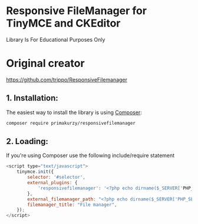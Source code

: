 # Responsive FileManager for TinyMCE and CKEditor

Library Is For Educational Purposes Only

# Original creator

https://github.com/trippo/ResponsiveFilemanager

## 1. Installation:

The easiest way to install the library is using [Composer](https://getcomposer.org/):

```sh
composer require primakurzy/responsivefilemanager
```


## 2. Loading:

If you're using Composer use the following include/require statement

```javascript
<script type="text/javascript">
	tinymce.init({
		selector: '#selector',
		external_plugins: {
			'responsivefilemanager': '<?php echo dirname($_SERVER['PHP_SELF']); ?>/vendor/primakurzy/responsivefilemanager/tinymce/plugins/responsivefilemanager/plugin.min.js',
		},
		external_filemanager_path: "<?php echo dirname($_SERVER['PHP_SELF']); ?>/vendor/primakurzy/responsivefilemanager/filemanager/",
		filemanager_title: "File manager",
	});
</script>
```
